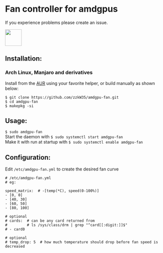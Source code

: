 # Fan controller for amdgpus

If you experience problems please create an issue.

<a href="https://aur.archlinux.org/packages/amdgpu-fan/"><img src="https://raw.githubusercontent.com/zzkW35/amdgpu-fan/master/download_aur.png" height="54"></a>

## Installation:

### Arch Linux, Manjaro and derivatives
Install from the [AUR](https://aur.archlinux.org/packages/amdgpu-fan/) using your favorite helper, or build manually as shown below:
```
$ git clone https://github.com/zzkW35/amdgpu-fan.git
$ cd amdgpu-fan
$ makepkg -si
```

## Usage:
`$ sudo amdgpu-fan`  
Start the daemon with `$ sudo systemctl start amdgpu-fan`  
Make it with run at startup with `$ sudo systemctl enable amdgpu-fan`


## Configuration:
Edit `/etc/amdgpu-fan.yml` to create the desired fan curve

```
# /etc/amdgpu-fan.yml
# eg:

speed_matrix:  # -[temp(*C), speed(0-100%)]
- [0, 0]
- [40, 30]
- [60, 50]
- [80, 100]

# optional
# cards:  # can be any card returned from
#         # ls /sys/class/drm | grep "^card[[:digit:]]$"
# - card0

# optional
# temp_drop: 5  # how much temperature should drop before fan speed is decreased
```
